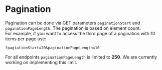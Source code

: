 # Pagination

Pagination can be done via GET parameters `paginationStart` and `paginationPageLength`. The pagination is based on element count.  
For example, if you want to access the third page of a pagination with 10 items per page use:

`?pagiationStart=20&paginationPageLength=10`

For all endpoints `paginationPageLength` is limited to **250**. We are currently working on implementing this limit.
